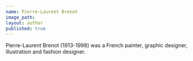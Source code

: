 ```yaml
---
name: Pierre-Laurent Brenot
image_path:
layout: author
published: true
---
```


Pierre-Laurent Brenot (1913-1998) was a French painter, graphic designer, illustration and fashion designer.
